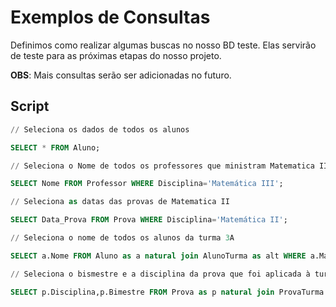 # Exemplos de Consultas

<p>
Definimos como realizar algumas buscas no nosso BD teste. Elas servirão de teste para as próximas etapas do nosso projeto.
</p>

**OBS**: Mais consultas serão ser adicionadas no futuro.



## Script
```SQL
// Seleciona os dados de todos os alunos

SELECT * FROM Aluno;

// Seleciona o Nome de todos os professores que ministram Matematica III

SELECT Nome FROM Professor WHERE Disciplina='Matemática III';

// Seleciona as datas das provas de Matematica II

SELECT Data_Prova FROM Prova WHERE Disciplina='Matemática II';

// Seleciona o nome de todos os alunos da turma 3A

SELECT a.Nome FROM Aluno as a natural join AlunoTurma as alt WHERE a.Matricula=alt.Matricula_aluno AND alt.Cod_Turma='3A' AND alt.Ano='2018';

// Seleciona o bismestre e a disciplina da prova que foi aplicada à turma 2B no dia '15/06/2018'

SELECT p.Disciplina,p.Bimestre FROM Prova as p natural join ProvaTurma as pt  WHERE p.Disciplina=pt.Disciplina_Prova AND p.Data_Prova='2018/06/15' AND pt.Cod_Turma='2B';
```
